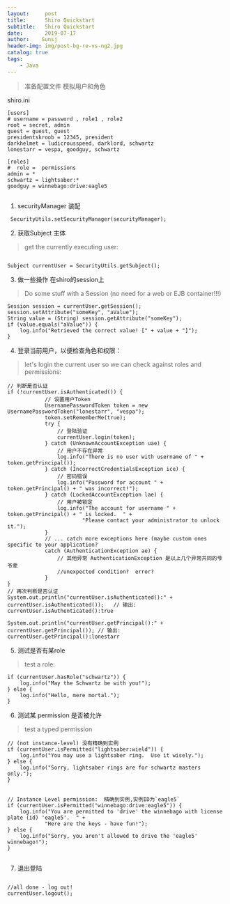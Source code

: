 ```yaml
---
layout:     post
title:      Shiro Quickstart
subtitle:   Shiro Quickstart
date:       2019-07-17
author:    Sunsj
header-img: img/post-bg-re-vs-ng2.jpg
catalog: true
tags:
    - Java
---
```


> 准备配置文件 模拟用户和角色

shiro.ini

```lang=ini
[users]
# username = password , role1 , role2  
root = secret, admin
guest = guest, guest
presidentskroob = 12345, president
darkhelmet = ludicrousspeed, darklord, schwartz
lonestarr = vespa, goodguy, schwartz

[roles]
#  role =  permissions
admin = *
schwartz = lightsaber:*
goodguy = winnebago:drive:eagle5


```


1. securityManager 装配


```lang=java
 SecurityUtils.setSecurityManager(securityManager);
```

2. 获取Subject 主体

> get the currently executing user: 

```lang=java

Subject currentUser = SecurityUtils.getSubject();

```

3. 做一些操作 在shiro的session上
> Do some stuff with a Session (no need for a web or EJB container!!!)

```lang=java
Session session = currentUser.getSession();
session.setAttribute("someKey", "aValue");
String value = (String) session.getAttribute("someKey");
if (value.equals("aValue")) {
    log.info("Retrieved the correct value! [" + value + "]");
}

```

4. 登录当前用户，以便检查角色和权限：
> let's login the current user so we can check against roles and permissions:

```lang=java
// 判断是否认证
if (!currentUser.isAuthenticated()) {
            // 设置用户Token 
            UsernamePasswordToken token = new UsernamePasswordToken("lonestarr", "vespa");
            token.setRememberMe(true);
            try {
                // 登陆验证
                currentUser.login(token);
            } catch (UnknownAccountException uae) {
                // 用户不存在异常
                log.info("There is no user with username of " + token.getPrincipal());
            } catch (IncorrectCredentialsException ice) {
                // 密码错误
                log.info("Password for account " + token.getPrincipal() + " was incorrect!");
            } catch (LockedAccountException lae) {
                // 用户被锁定
                log.info("The account for username " + token.getPrincipal() + " is locked.  " +
                        "Please contact your administrator to unlock it.");
            }
            // ... catch more exceptions here (maybe custom ones specific to your application?
            catch (AuthenticationException ae) {
                // 其他异常 AuthenticationException 是以上几个异常共同的爷爷辈
                //unexpected condition?  error?
            }
}
// 再次判断是否认证 
System.out.println("currentUser.isAuthenticated():" + currentUser.isAuthenticated());   // 输出: currentUser.isAuthenticated():true

System.out.println("currentUser.getPrincipal():" + currentUser.getPrincipal()); // 输出: currentUser.getPrincipal():lonestarr
```

5. 测试是否有某role

> test a role:

```lang=java
if (currentUser.hasRole("schwartz")) {
    log.info("May the Schwartz be with you!");
} else {
    log.info("Hello, mere mortal.");
}

```

6. 测试某 permission 是否被允许

> test a typed permission 

```lang=java
// (not instance-level) 没有精确到实例
if (currentUser.isPermitted("lightsaber:wield")) {
    log.info("You may use a lightsaber ring.  Use it wisely.");
} else {
    log.info("Sorry, lightsaber rings are for schwartz masters only.");
}


// Instance Level permission:  精确到实例,实例ID为`eagle5`  
if (currentUser.isPermitted("winnebago:drive:eagle5")) {
    log.info("You are permitted to 'drive' the winnebago with license plate (id) 'eagle5'.  " +
            "Here are the keys - have fun!");
} else {
    log.info("Sorry, you aren't allowed to drive the 'eagle5' winnebago!");
}


```

7. 退出登陆

```lang=java

//all done - log out!
currentUser.logout();

```